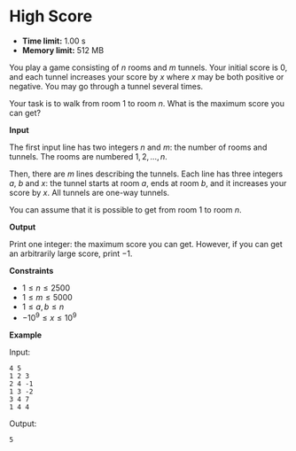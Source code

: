 # High Score







* **Time limit:** 1.00 s
* **Memory limit:** 512 MB



You play a game consisting of $n$ rooms and $m$ tunnels. Your initial score is $0$, and each tunnel increases your score by $x$ where $x$ may be both positive or negative. You may go through a tunnel several times.



Your task is to walk from room $1$ to room $n$. What is the maximum score you can get?



**Input**



The first input line has two integers $n$ and $m$: the number of rooms and tunnels. The rooms are numbered $1,2,\dots,n$.



Then, there are $m$ lines describing the tunnels. Each line has three integers $a$, $b$ and $x$: the tunnel starts at room $a$, ends at room $b$, and it increases your score by $x$. All tunnels are one-way tunnels.



You can assume that it is possible to get from room $1$ to room $n$.



**Output**



Print one integer: the maximum score you can get. However, if you can get an arbitrarily large score, print $-1$.



**Constraints**


* $1 \le n \le 2500$ 
* $1 \le m \le 5000$ 
* $1 \le a,b \le n$ 
* $-10^9 \le x \le 10^9$ 

**Example**



Input:

```
4 5
1 2 3
2 4 -1
1 3 -2
3 4 7
1 4 4
```



Output:

`5`



